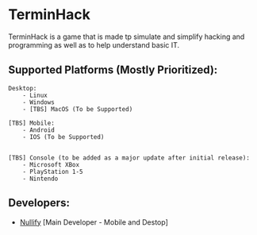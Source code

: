 # TerminHack
TerminHack is a game that is made tp simulate and simplify hacking and programming as well as to help understand basic IT.

## Supported Platforms (Mostly Prioritized):
```
Desktop:
    - Linux
    - Windows
    - [TBS] MacOS (To be Supported)

[TBS] Mobile:
    - Android 
    - IOS (To be Supported)


[TBS] Console (to be added as a major update after initial release):
    - Microsoft XBox
    - PlayStation 1-5
    - Nintendo
```
## Developers:
- [Nullify](https://github.com/NullifyDev/) [Main Developer - Mobile and Destop]